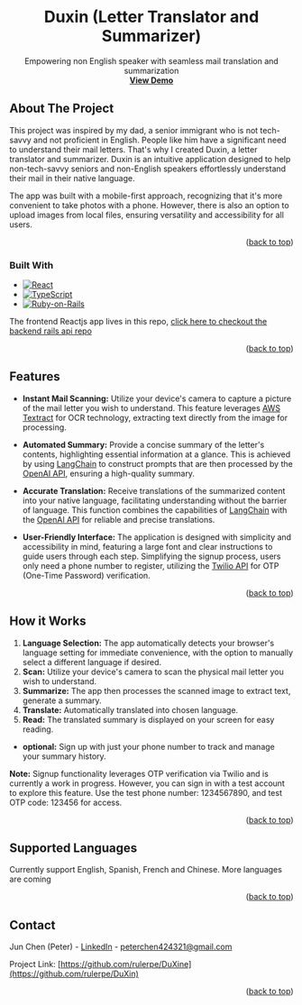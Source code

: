 
<a name="readme-top"></a>

<br />
<div align="center">

<h1 align="center">Duxin (Letter Translator and Summarizer)</h3>

  <p align="center">
    Empowering non English speaker with seamless mail translation and summarization
    <br />
    <a href="https://www.duxinapp.com"><strong>View Demo</strong></a>
  </p>
</div>


<!-- ABOUT THE PROJECT -->
## About The Project

This project was inspired by my dad, a senior immigrant who is not tech-savvy and not proficient in English. People like him have a significant need to understand their mail letters. That's why I created Duxin, a letter translator and summarizer. Duxin is an intuitive application designed to help non-tech-savvy seniors and non-English speakers effortlessly understand their mail in their native language.

The app was built with a mobile-first approach, recognizing that it's more convenient to take photos with a phone. However, there is also an option to upload images from local files, ensuring versatility and accessibility for all users.

<p align="right">(<a target="_blank" href="#readme-top">back to top</a>)</p>



### Built With

* [![React][React.js]][React-url]
* [![TypeScript][TypeScript]][TypeScript-url]
* [![Ruby-on-Rails][Ruby-on-Rails]][Ruby-on-Rails-url]

The frontend Reactjs app lives in this repo, [click here to checkout the backend rails api repo](https://github.com/rulerpe/DuXin)

<p align="right">(<a href="#readme-top">back to top</a>)</p>

## Features

- **Instant Mail Scanning:** Utilize your device's camera to capture a picture of the mail letter you wish to understand. This feature leverages [AWS Textract](https://aws.amazon.com/textract/) for OCR technology, extracting text directly from the image for processing.

- **Automated Summary:** Provide a concise summary of the letter's contents, highlighting essential information at a glance. This is achieved by using [LangChain](https://github.com/andreibondarev/langchainrb) to construct prompts that are then processed by the [OpenAI API](https://openai.com/blog/openai-api), ensuring a high-quality summary.

- **Accurate Translation:** Receive translations of the summarized content into your native language, facilitating understanding without the barrier of language. This function combines the capabilities of [LangChain](https://github.com/andreibondarev/langchainrb) with the [OpenAI API](https://openai.com/blog/openai-api) for reliable and precise translations.

- **User-Friendly Interface:** The application is designed with simplicity and accessibility in mind, featuring a large font and clear instructions to guide users through each step. Simplifying the signup process, users only need a phone number to register, utilizing the [Twilio API](https://www.twilio.com/en-us/user-authentication-identity/verify) for OTP (One-Time Password) verification.

<p align="right">(<a href="#readme-top">back to top</a>)</p>

## How it Works
1. **Language Selection:** The app automatically detects your browser's language setting for immediate convenience, with the option to manually select a different language if desired.
2. **Scan:** Utilize your device's camera to scan the physical mail letter you wish to understand.
3. **Summarize:** The app then processes the scanned image to extract text, generate a summary.
4. **Translate:** Automatically translated into chosen language.
5. **Read:**  The translated summary is displayed on your screen for easy reading.
- **optional:** Sign up with just your phone number to track and manage your summary history.

**Note:** Signup functionality leverages OTP verification via Twilio and is currently a work in progress. However, you can sign in with a test account to explore this feature. Use the test phone number: 1234567890, and test OTP code: 123456 for access.

<p align="right">(<a href="#readme-top">back to top</a>)</p>

## Supported Languages
Currently support English, Spanish, French and Chinese. More languages are coming

<p align="right">(<a href="#readme-top">back to top</a>)</p>

## Contact

Jun Chen (Peter) - [LinkedIn](https://www.linkedin.com/in/jun-peter-chen-189399117/) - peterchen424321@gmail.com

Project Link: [https://github.com/rulerpe/DuXine](https://github.com/rulerpe/DuXin)

<p align="right">(<a href="#readme-top">back to top</a>)</p>


[React.js]: https://img.shields.io/badge/React-20232A?style=for-the-badge&logo=react&logoColor=61DAFB
[React-url]: https://github.com/rulerpe/DuXin-Frontend
[TypeScript]: https://img.shields.io/badge/TypeScript-3178C6?style=for-the-badge&logo=TypeScript&logoColor=FFF
[TypeScript-url]: https://github.com/rulerpe/DuXin-Frontend
[Ruby-on-Rails]: https://img.shields.io/badge/Ruby_on_Rails-CC0000?style=for-the-badge&logo=ruby-on-rails&logoColor=white
[Ruby-on-Rails-url]: https://github.com/rulerpe/DuXin
